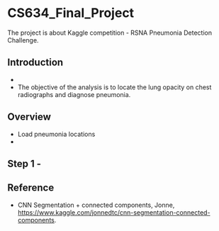 # CS634_Final_Project
The project is about Kaggle competition - RSNA Pneumonia Detection Challenge. 

## Introduction
- 
- The objective of the analysis is to locate the lung opacity on chest radiographs and diagnose pneumonia. 

## Overview
- Load pneumonia locations
- 

## Step 1 - 


## Reference
- CNN Segmentation + connected components, Jonne, https://www.kaggle.com/jonnedtc/cnn-segmentation-connected-components. 
